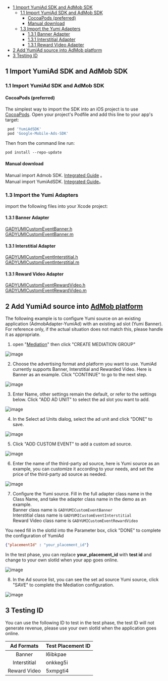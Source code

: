 
- [1 Import YumiAd SDK and AdMob SDK](#1-import-yumiad-sdk-and-admob-sdk)
    - [1.1 Import YumiAd SDK and AdMob SDK](#11-import-yumiad-sdk-and-admob-sdk)
        - [CocoaPods (preferred)](#cocoapods-preferred)
        - [Manual download](#manual-download)
    - [1.3 Import the Yumi Adapters](#13-import-the-yumi-adapters)
        - [1.3.1 Banner Adapter](#131-banner-adapter)
        - [1.3.1 Interstitial Adapter](#131-interstitial-adapter)
        - [1.3.1 Reward Video Adapter](#131-reward-video-adapter)
- [2  Add YumiAd source into AdMob platform](#2-add-yumiad-source-into-admob-platform)
- [3 Testing ID](#3-testing-id)

## 1 Import YumiAd SDK and AdMob SDK
### 1.1 Import YumiAd SDK and AdMob SDK
#### CocoaPods (preferred)
The simplest way to import the SDK into an iOS project is to use [CocoaPods](https://guides.cocoapods.org/using/getting-started). Open your project's Podfile and add this line to your app's target:
```ruby
 pod 'YumiAdSDK'
 pod 'Google-Mobile-Ads-SDK'
```
Then from the command line run:
```
pod install --repo-update
```

#### Manual download

Manual import Admob SDK. [Integrated Guide](https://developers.google.com/admob/ios/quick-start) 。<br>
 Manual import YumiAdSDK. [Integrated Guide](https://github.com/yumimobi/YumiAdSDKDemo-iOS/blob/master/normalDocuments/YumiAdSDK%20for%20iOS(zh-cn).md#%E6%8E%A5%E5%85%A5%E6%96%B9%E5%BC%8F)。

### 1.3 Import the Yumi Adapters
 import the following files into your Xcode project:
#### 1.3.1 Banner Adapter
[GADYUMICustomEventBanner.h](https://github.com/yumimobi/AdMobAdapter-YumiAd-iOS/blob/master/AdMobAdapter-YumiAd-iOS/Banner/GADYUMICustomEventBanner.h)<br>
[GADYUMICustomEventBanner.m](https://github.com/yumimobi/AdMobAdapter-YumiAd-iOS/blob/master/AdMobAdapter-YumiAd-iOS/Banner/GADYUMICustomEventBanner.m)

#### 1.3.1 Interstitial Adapter
[GADYUMICustomEventInterstitial.h](https://github.com/yumimobi/AdMobAdapter-YumiAd-iOS/blob/master/AdMobAdapter-YumiAd-iOS/Interstitial/GADYUMICustomEventInterstitial.h)<br>
[GADYUMICustomEventInterstitial.m](https://github.com/yumimobi/AdMobAdapter-YumiAd-iOS/blob/master/AdMobAdapter-YumiAd-iOS/Interstitial/GADYUMICustomEventInterstitial.m)

#### 1.3.1 Reward Video Adapter
[GADYUMICustomEventRewardVideo.h](https://github.com/yumimobi/AdMobAdapter-YumiAd-iOS/blob/master/AdMobAdapter-YumiAd-iOS/Reward%20Video/GADYUMICustomEventRewardVideo.h)<br>
[GADYUMICustomEventRewardVideo.m](https://github.com/yumimobi/AdMobAdapter-YumiAd-iOS/blob/master/AdMobAdapter-YumiAd-iOS/Reward%20Video/GADYUMICustomEventRewardVideo.m)


## 2 Add YumiAd source into [AdMob platform](https://apps.admob.com/v2/home)
The following example is to configure Yumi source on an existing application (AdmobAdapter-YumiAd) with an existing ad slot (Yumi Banner). For reference only, if the actual situation does not match this, please handle it as appropriate.

1. open "[Mediation](https://apps.admob.com/v2/mediation/groups/list)" then click "CREATE MEDIATION GROUP"

![image](images/01.png)

2. Choose the advertising format and platform you want to use. YumiAd currently supports Banner, Interstitial and Rewarded Video. Here is Banner as an example. Click "CONTINUE" to go to the next step.

![image](images/02.png)

3. Enter Name, other settings remain the default, or refer to the settings below. Click "ADD AD UNIT" to select the ad slot you want to add.

![image](images/03.png)

4. In the Select ad Units dialog, select the ad unit and click "DONE" to save.

![image](images/04.png)

5. Click "ADD CUSTOM EVENT" to add a custom ad source.

![image](images/05.png)

6. Enter the name of the third-party ad source, here is Yumi source as an example, you can customize it according to your needs, and set the price of the third-party ad source as needed.

![image](images/06.png)

7. Configure the Yumi source. Fill in the full adapter class name in the Class Name, and take the adapter class name in the demo as an example.<br>
Banner class name is  `GADYUMICustomEventBanner`<br>
Interstitial class name is `GADYUMICustomEventInterstitial`<br>
Reward Video class name is  `GADYUMICustomEventRewardVideo`<br>

You need fill in the slotId into the Parameter box, click "DONE" to complete the configuration of YumiAd
```json
{"placementId" : "your_placement_id"}
```
In the test phase, you can replace **your_placement_id** with **test id** and change to your own slotId when your app goes online.

![image](images/07.png)

8. In the Ad source list, you can see the set ad source Yumi source, click "SAVE" to complete the Mediation configuration.

![image](images/08.png)

## 3 Testing ID

You can use the following ID to test in the test phase, the test ID will not generate revenue, please use your own slotId when the application goes online.

| Ad Formats | Test Placement ID |
| :------: | :--------- |
|  Banner  | l6ibkpae   |
|  Interstitial | onkkeg5i   |
|  Reward Video | 5xmpgti4   |